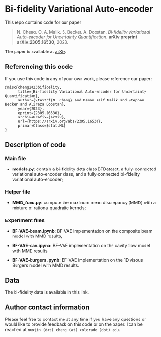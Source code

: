 # Bi-fidelity Variational Auto-encoder

This repo contains code for our paper 
> N. Cheng, O. A. Malik, S. Becker, A. Doostan.
> *Bi-fidelity Variational Auto-encoder for Uncertainty Quantification*.
> **arXiv preprint arXiv:2305.16530**,
> 2023.

The paper is available at [arXiv](https://arxiv.org/abs/2305.16530).

## Referencing this code

If you use this code in any of your own work, please reference our paper:
```
@misc{cheng2023bifidelity,
      title={Bi-fidelity Variational Auto-encoder for Uncertainty Quantification}, 
      author={\textbf{N. Cheng} and Osman Asif Malik and Stephen Becker and Alireza Doostan},
      year={2023},
      eprint={2305.16530},
      archivePrefix={arXiv},
      url={https://arxiv.org/abs/2305.16530},
      primaryClass={stat.ML}
}
```

## Description of code 
### Main file 

- **models.py**: contain a bi-fidelity data class BFDataset, a fully-connected variational auto-encoder class, and a fully-connected bi-fidelity variational auto-encoder; 

### Helper file

- **MMD_func.py**: compute the maximum mean discrepancy (MMD) with a mixture of rational quadratic kernels;

### Experiment files

- **BF-VAE-beam.ipynb**: BF-VAE implementation on the composite beam model with MMD results;

- **BF-VAE-cav.ipynb**: BF-VAE implementation on the cavity flow model with MMD results;

- **BF-VAE-burgers.ipynb**: BF-VAE implementation on the 1D visous Burgers model with MMD results.

## Data

The bi-fidelity data is available in this link. 

## Author contact information

Please feel free to contact me at any time if you have any questions or would like to provide feedback on this code or on the paper. I can be reached at `nuojin (dot) cheng (at) colorado (dot) edu`. 

